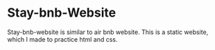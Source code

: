 # Stay-bnb-Website
Stay-bnb-website is similar to air bnb website.
This is a static website, which I made to practice html and css.

